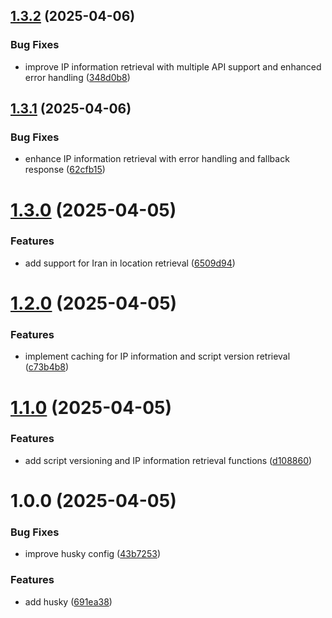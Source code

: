 ## [1.3.2](https://github.com/masihjahangiri/backhaul-easy/compare/v1.3.1...v1.3.2) (2025-04-06)


### Bug Fixes

* improve IP information retrieval with multiple API support and enhanced error handling ([348d0b8](https://github.com/masihjahangiri/backhaul-easy/commit/348d0b811626ca2389e6d8394a12091b74bd4905))

## [1.3.1](https://github.com/masihjahangiri/backhaul-easy/compare/v1.3.0...v1.3.1) (2025-04-06)


### Bug Fixes

* enhance IP information retrieval with error handling and fallback response ([62cfb15](https://github.com/masihjahangiri/backhaul-easy/commit/62cfb15edadedd2e2681bb70c65a387fb3141a0d))

# [1.3.0](https://github.com/masihjahangiri/backhaul-easy/compare/v1.2.0...v1.3.0) (2025-04-05)


### Features

* add support for Iran in location retrieval ([6509d94](https://github.com/masihjahangiri/backhaul-easy/commit/6509d94b1f9ac037805ad05aa6e24ecd34e1ef2c))

# [1.2.0](https://github.com/masihjahangiri/backhaul-easy/compare/v1.1.0...v1.2.0) (2025-04-05)


### Features

* implement caching for IP information and script version retrieval ([c73b4b8](https://github.com/masihjahangiri/backhaul-easy/commit/c73b4b8c4d29ea7dd71bda92a60f5913879f11a1))

# [1.1.0](https://github.com/masihjahangiri/backhaul-easy/compare/v1.0.0...v1.1.0) (2025-04-05)


### Features

* add script versioning and IP information retrieval functions ([d108860](https://github.com/masihjahangiri/backhaul-easy/commit/d108860b784ebf8fe9f8cfb227968934682067ac))

# 1.0.0 (2025-04-05)


### Bug Fixes

* improve husky config ([43b7253](https://github.com/masihjahangiri/backhaul-easy/commit/43b72536b5142be65f865443325bb9ed6d0c4e2c))


### Features

* add husky ([691ea38](https://github.com/masihjahangiri/backhaul-easy/commit/691ea389981abe8661921abb06345508ed7e1310))
